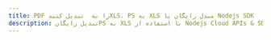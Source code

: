 ---title: PDF را به  تبدیل کنیدXLS، PS به XLS مبدل رایگان یا Nodejs SDKdescription: تبدیل رایگانPS به XLS با استفاده از Nodejs Cloud APIs & SDK همچنین اسناد PDF را در Cloud ایجاد، ویرایش و رندر کنید.---